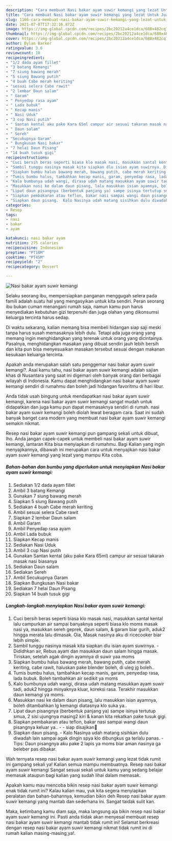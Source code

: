 ```yaml
---
description: "Cara membuat Nasi bakar ayam suwir kemangi yang lezat Untuk Jualan"
title: "Cara membuat Nasi bakar ayam suwir kemangi yang lezat Untuk Jualan"
slug: 1166-cara-membuat-nasi-bakar-ayam-suwir-kemangi-yang-lezat-untuk-jualan
date: 2021-07-07T17:32:16.872Z
image: https://img-global.cpcdn.com/recipes/2bc20212a4ce1dca/680x482cq70/nasi-bakar-ayam-suwir-kemangi-foto-resep-utama.jpg
thumbnail: https://img-global.cpcdn.com/recipes/2bc20212a4ce1dca/680x482cq70/nasi-bakar-ayam-suwir-kemangi-foto-resep-utama.jpg
cover: https://img-global.cpcdn.com/recipes/2bc20212a4ce1dca/680x482cq70/nasi-bakar-ayam-suwir-kemangi-foto-resep-utama.jpg
author: Dylan Barker
ratingvalue: 3.6
reviewcount: 10
recipeingredient:
- "1/2 dada ayam fillet"
- "3 batang Kemangi"
- "7 siung bawang merah"
- "5 siung Bawang putih"
- "4 buah Cabe merah keriting"
- "sesuai selera Cabe rawit"
- "2 lembar Daun salam"
- " Garam"
- " Penyedap rasa ayam"
- " Lada bubuk"
- " Kecap manis"
- " Nasi Uduk"
- "3 cup Nasi putih"
- " Santan kental aku pake Kara 65ml campur air sesuai takaran masak nasi biasanya"
- " Daun salam"
- " Sereh"
- "Secukupnya Garam"
- " Bungkusan Nasi bakar"
- "7 helai Daun Pisang"
- "14 buah tusuk gigi"
recipeinstructions:
- "Cuci bersih beras seperti biasa klo masak nasi, masukkan santal kental lalu campurkan air sampai banyaknya seperti biasa klo moms masak nasi ya, masukkan sereh geprek, daun salam, &amp; garam biar gurih, aduk2 hingga merata lalu dimasak. Oia, Masak nasinya aku di ricecooker biar lebih simple."
- "Sambil tunggu nasinya masak kita siapkan dlu isian ayam suwirnya. Dididhkan air, Rebus ayam dan masukkan daun salam hingga masak. Tiriskan, setelah agak dingin ayamnya di suwir yaa moms"
- "Siapkan bumbu halus bawang merah, bawang putih, cabe merah keriting, cabe rawit, haluskan pake blender boleh, di uleg jg boleh.."
- "Tumis bumbu halus, tambahkan kecap manis, garam, penyedap rasa, lada bubuk. Boleh tambahkan air sedikit ya moms"
- "Kalo bumbunya udah wangi, dirasa udah matang masukkan ayam suwir tadi, aduk2 hingga minyaknya kluar, koreksi rasa. Terakhir masukkan daun kemangi ya moms."
- "Masukkan nasi ke dalam daun pisang, lalu masukkan isian ayamnya, boleh ditambahkan lg kemangi diatasnya klo suka ya.."
- "Lipat daun pisangnya (berbentuk panjang ya) sampe isinya tertutup smua, 2 sisi ujungnya masing2 kiri &amp; kanan kita rekatkan pake tusuk gigi."
- "Siapkan pembakaran atau teflon, bakar nasi sampai wangi daun pisangnya keluar ya..   siap disajikan🤤"
- "Siapkan daun pisang.  Kalo Nasinya udah matang sisihkan dulu diwadah lain sampai agak dingin spya klo dibungkus ga terlalu panas. Tips: Daun pisangnya aku pake 2 lapis ya moms biar aman nasinya ga beleber pas dibakar."
categories:
- Resep
tags:
- nasi
- bakar
- ayam

katakunci: nasi bakar ayam 
nutrition: 275 calories
recipecuisine: Indonesian
preptime: "PT10M"
cooktime: "PT45M"
recipeyield: "2"
recipecategory: Dessert

---
```



![Nasi bakar ayam suwir kemangi](https://img-global.cpcdn.com/recipes/2bc20212a4ce1dca/680x482cq70/nasi-bakar-ayam-suwir-kemangi-foto-resep-utama.jpg)

Selaku seorang ibu, mempersiapkan panganan menggugah selera pada famili adalah suatu hal yang mengasyikan untuk kita sendiri. Peran seorang ibu bukan cuman menangani rumah saja, namun kamu pun harus menyediakan kebutuhan gizi terpenuhi dan juga olahan yang dikonsumsi keluarga tercinta harus sedap.

Di waktu  sekarang, kalian memang bisa membeli hidangan siap saji meski tanpa harus susah memasaknya lebih dulu. Tetapi ada juga orang yang memang ingin menghidangkan yang terenak untuk orang yang dicintainya. Pasalnya, menghidangkan masakan yang dibuat sendiri jauh lebih bersih dan kita pun bisa menyesuaikan masakan tersebut sesuai dengan makanan kesukaan keluarga tercinta. 



Apakah anda merupakan salah satu penggemar nasi bakar ayam suwir kemangi?. Asal kamu tahu, nasi bakar ayam suwir kemangi adalah sajian khas di Nusantara yang saat ini digemari oleh banyak orang dari berbagai wilayah di Indonesia. Kamu dapat menghidangkan nasi bakar ayam suwir kemangi sendiri di rumahmu dan boleh jadi hidangan favoritmu di hari libur.

Anda tidak usah bingung untuk mendapatkan nasi bakar ayam suwir kemangi, karena nasi bakar ayam suwir kemangi sangat mudah untuk didapatkan dan juga kamu pun dapat memasaknya sendiri di rumah. nasi bakar ayam suwir kemangi boleh diolah lewat beragam cara. Saat ini sudah banyak banget cara modern yang membuat nasi bakar ayam suwir kemangi semakin nikmat.

Resep nasi bakar ayam suwir kemangi pun gampang sekali untuk dibuat, lho. Anda jangan capek-capek untuk membeli nasi bakar ayam suwir kemangi, lantaran Kita bisa menyiapkan di rumahmu. Bagi Kalian yang ingin menyajikannya, dibawah ini merupakan cara untuk menyajikan nasi bakar ayam suwir kemangi yang lezat yang mampu Kita coba.

<!--inarticleads1-->

##### Bahan-bahan dan bumbu yang diperlukan untuk menyiapkan Nasi bakar ayam suwir kemangi:

1. Sediakan 1/2 dada ayam fillet
1. Ambil 3 batang Kemangi
1. Gunakan 7 siung bawang merah
1. Siapkan 5 siung Bawang putih
1. Sediakan 4 buah Cabe merah keriting
1. Ambil sesuai selera Cabe rawit
1. Siapkan 2 lembar Daun salam
1. Ambil  Garam
1. Ambil  Penyedap rasa ayam
1. Ambil  Lada bubuk
1. Siapkan  Kecap manis
1. Sediakan  Nasi Uduk
1. Ambil 3 cup Nasi putih
1. Gunakan  Santan kental (aku pake Kara 65ml) campur air sesuai takaran masak nasi biasanya
1. Sediakan  Daun salam
1. Sediakan  Sereh
1. Ambil Secukupnya Garam
1. Siapkan  Bungkusan Nasi bakar
1. Sediakan 7 helai Daun Pisang
1. Siapkan 14 buah tusuk gigi




<!--inarticleads2-->

##### Langkah-langkah menyiapkan Nasi bakar ayam suwir kemangi:

1. Cuci bersih beras seperti biasa klo masak nasi, masukkan santal kental lalu campurkan air sampai banyaknya seperti biasa klo moms masak nasi ya, masukkan sereh geprek, daun salam, &amp; garam biar gurih, aduk2 hingga merata lalu dimasak. Oia, Masak nasinya aku di ricecooker biar lebih simple.
1. Sambil tunggu nasinya masak kita siapkan dlu isian ayam suwirnya. - Dididhkan air, Rebus ayam dan masukkan daun salam hingga masak. Tiriskan, setelah agak dingin ayamnya di suwir yaa moms
1. Siapkan bumbu halus bawang merah, bawang putih, cabe merah keriting, cabe rawit, haluskan pake blender boleh, di uleg jg boleh..
1. Tumis bumbu halus, tambahkan kecap manis, garam, penyedap rasa, lada bubuk. Boleh tambahkan air sedikit ya moms
1. Kalo bumbunya udah wangi, dirasa udah matang masukkan ayam suwir tadi, aduk2 hingga minyaknya kluar, koreksi rasa. Terakhir masukkan daun kemangi ya moms.
1. Masukkan nasi ke dalam daun pisang, lalu masukkan isian ayamnya, boleh ditambahkan lg kemangi diatasnya klo suka ya..
1. Lipat daun pisangnya (berbentuk panjang ya) sampe isinya tertutup smua, 2 sisi ujungnya masing2 kiri &amp; kanan kita rekatkan pake tusuk gigi.
1. Siapkan pembakaran atau teflon, bakar nasi sampai wangi daun pisangnya keluar ya..  -  - siap disajikan🤤
1. Siapkan daun pisang.  - Kalo Nasinya udah matang sisihkan dulu diwadah lain sampai agak dingin spya klo dibungkus ga terlalu panas. - Tips: Daun pisangnya aku pake 2 lapis ya moms biar aman nasinya ga beleber pas dibakar.




Wah ternyata resep nasi bakar ayam suwir kemangi yang lezat tidak rumit ini gampang sekali ya! Kalian semua mampu membuatnya. Resep nasi bakar ayam suwir kemangi Sangat sesuai sekali untuk kamu yang sedang belajar memasak ataupun bagi kalian yang sudah lihai dalam memasak.

Apakah kamu mau mencoba bikin resep nasi bakar ayam suwir kemangi enak tidak rumit ini? Kalau kalian mau, yuk kita segera menyiapkan peralatan dan bahan-bahannya, kemudian bikin deh Resep nasi bakar ayam suwir kemangi yang mantab dan sederhana ini. Sangat taidak sulit kan. 

Maka, ketimbang kamu diam saja, maka langsung aja bikin resep nasi bakar ayam suwir kemangi ini. Pasti anda tiidak akan menyesal membuat resep nasi bakar ayam suwir kemangi mantab tidak rumit ini! Selamat berkreasi dengan resep nasi bakar ayam suwir kemangi nikmat tidak rumit ini di rumah kalian masing-masing,ya!.

